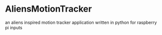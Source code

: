 # AliensMotionTracker
an aliens inspired motion tracker application written in python for raspberry pi inputs
